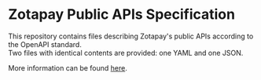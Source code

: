 # Zotapay Public APIs Specification

This repository contains files describing Zotapay's public APIs according to the OpenAPI standard. \
Two files with identical contents are provided: one YAML and one JSON.

More information can be found [here](https://doc.zotapay.com/swagger/1.0/).